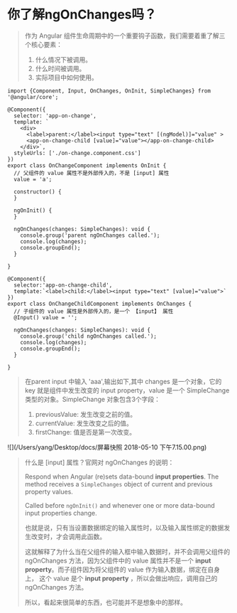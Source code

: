 #  你了解ngOnChanges吗？

> 作为 Angular 组件生命周期中的一个重要钩子函数，我们需要着重了解三个核心要素：
>
> 1. 什么情况下被调用。
> 2. 什么时间被调用。
> 3. 实际项目中如何使用。



```JS
import {Component, Input, OnChanges, OnInit, SimpleChanges} from '@angular/core';

@Component({
  selector: 'app-on-change',
  template: `
    <div>
      <label>parent:</label><input type="text" [(ngModel)]="value" >
      <app-on-change-child [value]="value"></app-on-change-child>
    </div>`,
  styleUrls: ['./on-change.component.css']
})
export class OnChangeComponent implements OnInit {
  // 父组件的 value 属性不是外部传入的，不是 [input] 属性
  value = 'a';

  constructor() {
  }

  ngOnInit() {
  }

  ngOnChanges(changes: SimpleChanges): void {
    console.group('parent ngOnChanges called.');
    console.log(changes);
    console.groupEnd();
  }

}

@Component({
  selector:'app-on-change-child',
  template:`<label>child:</label><input type="text" [value]="value">`
})
export class OnChangeChildComponent implements OnChanges {
  // 子组件的 value 属性是外部传入的，是一个 【input】 属性
  @Input() value = '';

  ngOnChanges(changes: SimpleChanges): void {
    console.group('child ngOnChanges called.');
    console.log(changes);
    console.groupEnd();
  }

}
```

> 在parent input 中输入 'aaa',输出如下,其中 changes 是一个对象，它的 key 就是组件中发生改变的 input property，value 是一个 SimpleChange 类型的对象。SimpleChange 对象包含3个字段：
>
> 1. previousValue: 发生改变之前的值。
> 2. currentValue: 发生改变之后的值。
> 3. firstChange:  值是否是第一次改变。

![](/Users/yang/Desktop/docs/屏幕快照 2018-05-10 下午7.15.00.png)

> 什么是 [input] 属性？官网对 ngOnChanges 的说明：
>
> Respond when Angular (re)sets data-bound **input properties**. The method receives a `SimpleChanges` object of current and previous property values.
>
> Called before `ngOnInit()` and whenever one or more data-bound input properties change.
>
> 也就是说，只有当设置数据绑定的输入属性时，以及输入属性绑定的数据发生改变时，才会调用此函数。
>
> 这就解释了为什么当在父组件的输入框中输入数据时，并不会调用父组件的 ngOnChanges 方法，因为父组件中的 value 属性并不是一个 **input property**。而子组件因为将父组件的 value 作为输入数据，绑定在自身上， 这个 value 是个 **input property** ，所以会做出响应，调用自己的 ngOnChanges 方法。
>
> 所以，看起来很简单的东西，也可能并不是想象中的那样。

